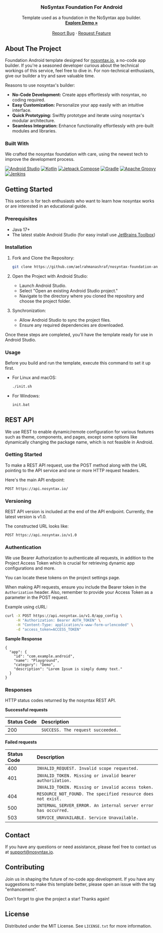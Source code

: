 <!-- PROJECT LOGO -->
<br />
<div align="center">
  <h3 align="center">NoSyntax Foundation For Android</h3>
  <p align="center">
    Template used as a foundation in the NoSyntax app builder.
    <br />
    <a href="https://github.com/aelrahmanashraf/nosyntax-foundation-android"><strong>Explore Demo »</strong></a>
    <br />
    <br />
    <a href="https://github.com/aelrahmanashraf/nosyntax-foundation-android/issues">Report Bug</a>
    ·
    <a href="https://github.com/aelrahmanashraf/nosyntax-foundation-android/issues">Request Feature</a>
  </p>
</div>

<!-- ABOUT THE PROJECT -->
## About The Project

Foundation Android template designed for [nosyntax.io][nosyntax-url], a no-code app builder. If you're a seasoned developer curious about the technical workings of this service, feel free to dive in. For non-technical enthusiasts, give our builder a try and save valuable time.

Reasons to use nosyntax's builder:
* **No-Code Development:** Create apps effortlessly with nosyntax, no coding required.
* **Easy Customization:** Personalize your app easily with an intuitive interface.
* **Quick Prototyping:** Swiftly prototype and iterate using nosyntax's modular architecture.
* **Seamless Integration:** Enhance functionality effortlessly with pre-built modules and libraries.

### Built With

We crafted the nosyntax foundation with care, using the newest tech to improve the development process.

[![Android Studio][android-studio-badge]][android-studio-url]
[![Kotlin][kotlin-badge]][kotlin-url]
[![Jetpack Compose][jetpack-compose-badge]][jetpack-compose-url]
[![Gradle][gradle-badge]][gradle-url]
[![Apache Groovy][groovy-badge]][groovy-url]
[![Jenkins][jenkins-badge]][jenkins-url]

<!-- GETTING STARTED -->
## Getting Started

This section is for tech enthusiasts who want to learn how nosyntax works or are interested in an educational guide.

### Prerequisites

* Java 17+
* The latest stable Android Studio (for easy install use [JetBrains Toolbox][jetbrains-toolbox-url])

### Installation

1. Fork and Clone the Repository:

   ```sh
   git clone https://github.com/aelrahmanashraf/nosyntax-foundation-android/
   ```

2. Open the Project with Android Studio:
    * Launch Android Studio.
    * Select "Open an existing Android Studio project."
    * Navigate to the directory where you cloned the repository and choose the project folder.
3. Synchronization:
    * Allow Android Studio to sync the project files.
    * Ensure any required dependencies are downloaded.

Once these steps are completed, you'll have the template ready for use in Android Studio.

### Usage

Before you build and run the template, execute this command to set it up first.
* For Linux and macOS:

  ```sh
  ./init.sh
  ```
* For Windows:

  ```bash
  init.bat
  ```

<!-- REST API -->
## REST API

We use REST to enable dynamic/remote configuration for various features such as theme, components, and pages, except some options like dynamically changing the package name, which is not feasible in Android.

### Getting Started

To make a REST API request, use the POST method along with the URL pointing to the API service and one or more HTTP request headers.

Here's the main API endpoint:

```http
POST https://api.nosyntax.io/
```

### Versioning

REST API version is included at the end of the API endpoint. Currently, the latest version is v1.0.

The constructed URL looks like:

```http
POST https://api.nosyntax.io/v1.0
```

### Authentication

We use Bearer Authorization to authenticate all requests, in addition to the Project Access Token which is crucial for retrieving dynamic app configurations and more.

You can locate these tokens on the project settings page.

When making API requests, ensure you include the Bearer token in the `Authorization` header. Also, remember to provide your Access Token as a parameter in the POST request.

Example using cURL:

```bash
curl -X POST https://api.nosyntax.io/v1.0/app_config \
     -H "Authorization: Bearer AUTH_TOKEN" \
     -H "Content-Type: application/x-www-form-urlencoded" \
     -d "access_token=ACCESS_TOKEN"
```

**Sample Response**

```
{
  "app": {
    "id": "com.example.android",
    "name": "Playground",
    "category": "Demo",
    "description": "Lorem Ipsum is simply dummy text."
  }
}
```

### Responses

HTTP status codes returned by the nosyntax REST API.

**Successful requests**

| Status Code | Description                                       |
|:------------|:--------------------------------------------------|
| 200         | `SUCCESS. The request succeeded.`                 |

**Failed requests**

| Status Code | Description                                                     |
|:------------|:----------------------------------------------------------------|
| 400         | `INVALID_REQUEST. Invalid scope requested.`                     |
| 401         | `INVALID_TOKEN. Missing or invalid bearer authorization.`       |
|             | `INVALID_TOKEN. Missing or invalid access token.`               |
| 404         | `RESOURCE_NOT_FOUND. The specified resource does not exist.`    |
| 500         | `INTERNAL_SERVER_ERROR. An internal server error has occurred.` |
| 503         | `SERVICE_UNAVAILABLE. Service Unavailable.`                     |

<!-- CONTACT -->
## Contact

If you have any questions or need assistance, please feel free to contact us at [support@nosyntax.io][nosyntax-email].

<!-- CONTRIBUTING -->
## Contributing

Join us in shaping the future of no-code app development. If you have any suggestions to make this template better, please open an issue with the tag "enhancement".

Don't forget to give the project a star! Thanks again!

<!-- LICENSE -->
## License

Distributed under the MIT License. See `LICENSE.txt` for more information.

<!-- MARKDOWN LINKS & IMAGES -->
<!-- https://www.markdownguide.org/basic-syntax/#reference-style-links -->
[nosyntax-url]: https://nosyntax.io
[nosyntax-email]: mailto:support@nosyntax.io
[android-studio-badge]: https://img.shields.io/badge/Android%20Studio-3DDC84.svg?style=for-the-badge&logo=android-studio&logoColor=white
[android-studio-url]: https://img.shields.io/badge/Android%20Studio-3DDC84.svg?style=for-the-badge&logo=android-studio&logoColor=white
[kotlin-badge]: https://img.shields.io/badge/Kotlin-7f6ee3?style=for-the-badge&logo=kotlin&logoColor=white
[kotlin-url]: https://kotlinlang.org/
[jetpack-compose-badge]: https://img.shields.io/badge/Jetpack%20Compose-3a83f9?style=for-the-badge&logo=jetpack-compose&logoColor=white
[jetpack-compose-url]: https://developer.android.com/jetpack/compose
[gradle-badge]: https://img.shields.io/badge/Gradle-02303A.svg?style=for-the-badge&logo=Gradle&logoColor=white
[gradle-url]: https://gradle.org/
[groovy-badge]: https://img.shields.io/badge/Apache%20Groovy-4298B8.svg?style=for-the-badge&logo=Apache+Groovy&logoColor=white
[groovy-url]: https://groovy-lang.org/
[jenkins-badge]: https://img.shields.io/badge/Jenkins-D24939?style=for-the-badge&logo=Jenkins&logoColor=white
[jenkins-url]: https://www.jenkins.io/
[jetbrains-toolbox-url]: https://www.jetbrains.com/toolbox-app/